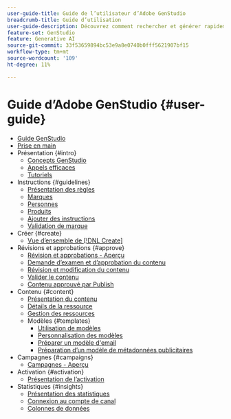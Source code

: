 ```yaml
---
user-guide-title: Guide de l’utilisateur d’Adobe GenStudio
breadcrumb-title: Guide d’utilisation
user-guide-description: Découvrez comment rechercher et générer rapidement des ressources sur la marque, créer des variations et optimiser des expériences en fonction des informations de performances du contenu en temps réel.
feature-set: GenStudio
feature: Generative AI
source-git-commit: 33f53659894bc53e9a8e0740b0fff5621907bf15
workflow-type: tm+mt
source-wordcount: '109'
ht-degree: 11%

---
```



# Guide d’Adobe GenStudio {#user-guide}

+ [Guide GenStudio](home.md)
+ [Prise en main](get-started.md)
+ Présentation {#intro}
   + [Concepts GenStudio](concepts.md)
   + [Appels efficaces](effective-prompts.md)
   + [Tutoriels](https://experienceleague.adobe.com/docs/genstudio/learning/tutorials.html)
+ Instructions {#guidelines}
   + [Présentation des règles](guidelines/overview.md)
   + [Marques](guidelines/brands.md)
   + [Personnes](guidelines/personas.md)
   + [Produits](guidelines/products.md)
   + [Ajouter des instructions](guidelines/add-guidelines.md)
   + [Validation de marque](guidelines/brand-validation.md)
+ Créer {#create}
   + [Vue d’ensemble de [!DNL Create]](create/overview.md)
+ Révisions et approbations {#approve}
   + [Révision et approbations - Aperçu](approvals/overview.md)
   + [Demande d’examen et d’approbation du contenu](approvals/request-review.md)
   + [Révision et modification du contenu](approvals/review-and-edit.md)
   + [Valider le contenu](approvals/approve-content.md)
   + [Contenu approuvé par Publish](approvals/publish-content.md)
+ Contenu {#content}
   + [Présentation du contenu](content/overview.md)
   + [Détails de la ressource](content/asset-details.md)
   + [Gestion des ressources](content/manage-assets.md)
   + Modèles {#templates}
      + [Utilisation de modèles](content/use-templates.md)
      + [Personnalisation des modèles](content/customize-template.md)
      + [Préparer un modèle d&#39;email](content/email-template.md)
      + [Préparation d’un modèle de métadonnées publicitaires](content/meta-template.md)
+ Campagnes {#campaigns}
   + [Campagnes - Aperçu](campaigns/overview.md)
+ Activation {#activation}
   + [Présentation de l’activation](activation/overview.md)
+ Statistiques {#insights}
   + [Présentation des statistiques](insights/overview.md)
   + [Connexion au compte de canal](insights/connect-channel.md)
   + [Colonnes de données](insights/data-columns.md)
